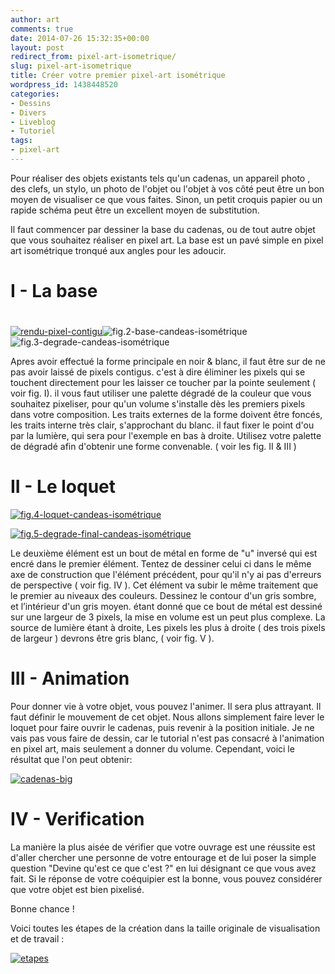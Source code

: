 ```yaml
---
author: art
comments: true
date: 2014-07-26 15:32:35+00:00
layout: post
redirect_from: pixel-art-isometrique/
slug: pixel-art-isometrique
title: Créer votre premier pixel-art isométrique
wordpress_id: 1438448520
categories:
- Dessins
- Divers
- Liveblog
- Tutoriel
tags:
- pixel-art
---
```


Pour réaliser des objets existants tels qu'un cadenas, un appareil photo , des clefs, un stylo, un photo de l'objet ou l'objet à vos côté peut être un bon moyen de visualiser ce que vous faites. Sinon, un petit croquis papier ou un rapide schéma peut être un excellent moyen de substitution.

Il faut commencer par dessiner la base du cadenas, ou de tout autre objet que vous souhaitez réaliser en pixel art. La base est un pavé simple en pixel art isométrique tronqué aux angles pour les adoucir.


# I - La base




# 


[![rendu-pixel-contigu](https://static.irz.fr/2013/01/rendu-pixel-contigu.png)](https://static.irz.fr/2013/01/rendu-pixel-contigu.png)![fig.2-base-candeas-isométrique](https://static.irz.fr/2013/01/fig.2-base-candeas-isométrique.png)![fig.3-degrade-candeas-isométrique](https://static.irz.fr/2013/01/fig.3-degrade-candeas-isométrique.png)

Apres avoir effectué la forme principale en noir & blanc, il faut être sur de ne pas avoir laissé de pixels contigus. c'est à dire éliminer les pixels qui se touchent directement pour les laisser ce toucher par la pointe seulement ( voir fig. I). il vous faut utiliser une palette dégradé de la couleur que vous souhaitez pixeliser, pour qu'un volume s'installe dès les premiers pixels dans votre composition. Les traits externes de la forme doivent être foncés, les traits interne très clair, s'approchant du blanc. il faut fixer le point d'ou par la lumière, qui sera pour l'exemple en bas à droite. Utilisez votre palette de dégradé afin d'obtenir une forme convenable. ( voir les fig. II & III )


# II - Le loquet


[![fig.4-loquet-candeas-isométrique](https://static.irz.fr/2013/01/fig.4-loquet-candeas-isométrique.png)](https://static.irz.fr/2013/01/fig.4-loquet-candeas-isométrique.png)

[![fig.5-degrade-final-candeas-isométrique](https://static.irz.fr/2013/01/fig.5-degrade-final-candeas-isométrique.png)](https://static.irz.fr/2013/01/fig.5-degrade-final-candeas-isométrique.png)

Le deuxième élément est un bout de métal en forme de "u" inversé qui est encré dans le premier élément. Tentez de dessiner celui ci dans le même axe de construction que l'élément précédent, pour qu'il n'y ai pas d'erreurs de perspective ( voir fig. IV ). Cet élément va subir le même traitement que le premier au niveaux des couleurs. Dessinez le contour d'un gris sombre, et l’intérieur d'un gris moyen. étant donné que ce bout de métal est dessiné sur une largeur de 3 pixels, la mise en volume est un peut plus complexe. La source de lumière étant à droite, Les pixels les plus à droite ( des trois pixels de largeur ) devrons être gris blanc, ( voir fig. V ).


# III - Animation


Pour donner vie à votre objet, vous pouvez l'animer. Il sera plus attrayant. Il faut définir le mouvement de cet objet. Nous allons simplement faire lever le loquet pour faire ouvrir le cadenas, puis revenir à la position initiale. Je ne vais pas vous faire de dessin, car le tutorial n'est pas consacré à l'animation en pixel art, mais seulement a donner du volume. Cependant, voici le résultat que l'on peut obtenir:

[![cadenas-big](https://static.irz.fr/2014/07/cadenas-big.gif)](https://irz.fr/recherche?q=cadenas-big)


# IV - Verification


La manière la plus aisée de vérifier que votre ouvrage est une réussite est d'aller chercher une personne de votre entourage et de lui poser la simple question "Devine qu'est ce que c'est ?" en lui désignant ce que vous avez fait. Si le réponse de votre coéquipier est la bonne, vous pouvez considérer que votre objet est bien pixelisé.

Bonne chance !

Voici toutes les étapes de la création dans la taille originale de visualisation et de travail :

[![etapes](https://static.irz.fr/2013/01/etapes.png)](https://static.irz.fr/2013/01/etapes.png)
